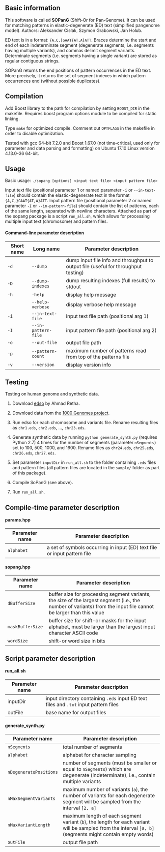 ## Basic information

This software is called **SOPanG** (Shift-Or for Pan-Genome). It can be used for matching patterns in elastic-degenerate (ED) text (simplified pangenome model). Authors: Aleksander Cisłak, Szymon Grabowski, Jan Holub.

ED text is in a format: `{A,C,}GAAT{AT,A}ATT`. Braces determine the start and end of each indeterminate segment (degenerate segments, i.e. segments having multiple variants), and commas delimit segment variants. Determinate segments (i.e. segments having a single variant) are stored as regular contiguous strings.

SOPanG returns the end positions of pattern occurrences in the ED text. More precisely, it returns the set of segment indexes in which pattern occurrences end (without possible duplicates).

## Compilation

Add Boost library to the path for compilation by setting `BOOST_DIR` in the makefile. Requires boost program options module to be compiled for static linking.

Type `make` for optimized compile.
Comment out `OPTFLAGS` in the makefile in order to disable optimization.

Tested with gcc 64-bit 7.2.0 and Boost 1.67.0 (not time-critical, used only for parameter and data parsing and formatting) on Ubuntu 17.10 Linux version 4.13.0-36 64-bit.

## Usage

Basic usage: `./sopang [options] <input text file> <input pattern file>`

Input text file (positional parameter 1 or named parameter `-i` or `--in-text-file`) should contain the elastic-degenerate text in the format `{A,C,}GAAT{AT,A}ATT`.
Input pattern file (positional parameter 2 or named parameter `-I` or `--in-pattern-file`) should contain the list of patterns, each of the same length, separated with newline characters.
Attached as part of the sopang package is a script `run_all.sh`, which allows for processing multiple input text (chromosome) and pattern files.

#### Command-line parameter description

Short name | Long name           | Parameter description
---------- | ------------------- | ---------------------
`-d`       | `--dump`            | dump input file info and throughput to output file (useful for throughput testing)
`-D`       | `--dump-indexes`    | dump resulting indexes (full results) to stdout
`-h`       | `-help`             | display help message
&nbsp;     | `--help-verbose`    | display verbose help message
`-i`       | `--in-text-file`    | input text file path (positional arg 1)
`-I`       | `--in-pattern-file` | input pattern file path (positional arg 2)
`-o`       | `--out-file`        | output file path
`-p`       | `--pattern-count`   | maximum number of patterns read from top of the patterns file
`-v`       | `--version`         | display version info

## Testing

Testing on human genome and synthetic data.

1. Download [edso](https://github.com/webmasterar/edso/) by Ahmad Retha.

1. Download data from the [1000 Genomes project](ftp://ftp.1000genomes.ebi.ac.uk/vol1/ftp/release/20130502/).

1. Run edso for each chromosome and variants file. Rename resulting files as `chr1.eds`, `chr2.eds`, ..., `chr23.eds`.

1. Generate synthetic data by running `python generate_synth.py` (requires Python 2.7) 4 times for the number of segments (parameter `nSegments`) set to 100, 500, 1000, and 1600. Rename files as `chr24.eds`, `chr25.eds`, `chr26.eds`, `chr27.eds`.

1. Set parameter `inputDir` in `run_all.sh` to the folder containing `.eds` files and pattern files (all pattern files are located in the `sample/` folder as part of this package).

1. Compile SoPanG (see above).

1. Run `run_all.sh`.

## Compile-time parameter description

#### params.hpp

Parameter name  | Parameter description
--------------- | ---------------------
`alphabet`      | a set of symbols occurring in input (ED) text file or input pattern file

#### sopang.hpp

Parameter name   | Parameter description
---------------- | ---------------------
`dBufferSize`    | buffer size for processing segment variants, the size of the largest segment (i.e., the number of variants) from the input file cannot be larger than this value
`maskBufferSize` | buffer size for shift-or masks for the input alphabet, must be larger than the largest input character ASCII code
`wordSize`       | shift-or word size in bits

## Script parameter description

#### run_all.sh

Parameter name | Parameter description
-------------- | ---------------------
inputDir       | input directory containing `.eds` input ED text files and `.txt` input pattern files
outFile        | base name for output files

#### generate_synth.py

Parameter name         | Parameter description
---------------------- | ---------------------
`nSegments`            | total number of segments
`alphabet`             | alphabet for character sampling
`nDegeneratePositions` | number of segments (must be smaller or equal to `nSegments`) which are degenerate (indeterminate), i.e., contain multiple variants
`nMaxSegmentVariants`  | maximum number of variants (`a`), the number of variants for each degenerate segment will be sampled from the interval `[2, a]`
`nMaxVariantLength`    | maximum length of each segment variant (`b`), the length for each variant will be sampled from the interval `[0, b]` (segments might contain empty words)
`outFile`              | output file path
